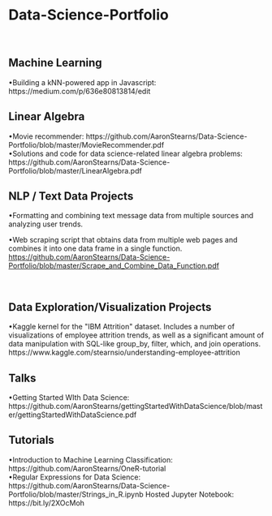 # Data-Science-Portfolio
<br>
<h2>Machine Learning</h2>
•Building a kNN-powered app in Javascript: https://medium.com/p/636e80813814/edit

<br>
<h2>Linear Algebra</h2>
•Movie recommender: https://github.com/AaronStearns/Data-Science-Portfolio/blob/master/MovieRecommender.pdf
<br>
•Solutions and code for data science-related linear algebra problems: https://github.com/AaronStearns/Data-Science-Portfolio/blob/master/LinearAlgebra.pdf





<br>
<h2>NLP / Text Data Projects</h2>
•Formatting and combining text message data from multiple sources and analyzing user trends.

•Web scraping script that obtains data from multiple web pages and combines it into one data frame in a single function.
https://github.com/AaronStearns/Data-Science-Portfolio/blob/master/Scrape_and_Combine_Data_Function.pdf


<br>
<h2>Data Exploration/Visualization Projects</h2>
•Kaggle kernel for the "IBM Attrition" dataset. Includes a number of visualizations of employee attrition trends, as well as a significant amount of data manipulation with SQL-like group_by, filter, which, and join operations. 
https://www.kaggle.com/stearnsio/understanding-employee-attrition


<h2>Talks</h2>
•Getting Started WIth Data Science: https://github.com/AaronStearns/gettingStartedWithDataScience/blob/master/gettingStartedWithDataScience.pdf

<h2>Tutorials</h2>
•Introduction to Machine Learning Classification: https://github.com/AaronStearns/OneR-tutorial
<br>
•Regular Expressions for Data Science: https://github.com/AaronStearns/Data-Science-Portfolio/blob/master/Strings_in_R.ipynb
Hosted Jupyter Notebook: https://bit.ly/2XOcMoh  
